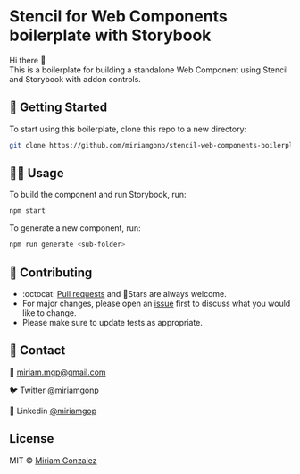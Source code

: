 # Stencil for Web Components boilerplate with Storybook

Hi there 👋  
This is a boilerplate for building a standalone Web Component using Stencil and Storybook with addon controls.

## 🚀 Getting Started

To start using this boilerplate, clone this repo to a new directory:

```bash
git clone https://github.com/miriamgonp/stencil-web-components-boilerplate.git
```

## 👩‍💻 Usage
To build the component and run Storybook, run:
```bash
npm start
```
To generate a new component, run: 
```bash
npm run generate <sub-folder>
```

## 👏 Contributing
- :octocat: [Pull requests](https://github.com/miriamgonp/stencil-web-components-boilerplate/pulls) and 🌟Stars are always welcome.
- For major changes, please open an [issue](https://github.com/miriamgonp/stencil-web-components-boilerplate/issues) first to discuss what you would like to change.
- Please make sure to update tests as appropriate.

## 📩 Contact
📧 miriam.mgp@gmail.com

🐦 Twitter [@miriamgonp](https://twitter.com/miriamgonp)

💼 Linkedin [@miriamgop](https://www.linkedin.com/in/miriamgonp/)

## License
MIT &copy; [Miriam Gonzalez](https://github.com/miriamgonp)
